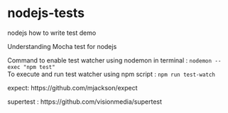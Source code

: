 # nodejs-tests
nodejs how to write test demo

Understanding Mocha test for nodejs

Command to enable test watcher using nodemon in terminal : <code>nodemon --exec "npm test"</code>
<br/>
To execute and run test watcher using npm script : <code>npm run test-watch</code>

<p>expect: https://github.com/mjackson/expect</p>
<p>supertest : https://github.com/visionmedia/supertest</p>
